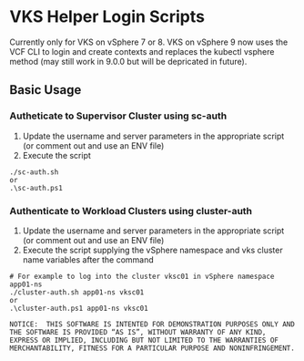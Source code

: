 # VKS Helper Login Scripts

Currently only for VKS on vSphere 7 or 8.  VKS on vSphere 9 now uses the VCF CLI to login and create contexts and replaces the kubectl vsphere method (may still work in 9.0.0 but will be depricated in future).

## Basic Usage

### Autheticate to Supervisor Cluster using sc-auth
1. Update the username and server parameters in the appropriate script (or comment out and use an ENV file)
2. Execute the script
```
./sc-auth.sh
or
.\sc-auth.ps1
```

### Authenticate to Workload Clusters using cluster-auth
1. Update the username and server parameters in the appropriate script (or comment out and use an ENV file)
2. Execute the script supplying the vSphere namespace and vks cluster name variables after the command
```
# For example to log into the cluster vksc01 in vSphere namespace app01-ns
./cluster-auth.sh app01-ns vksc01
or
.\cluster-auth.ps1 app01-ns vksc01

NOTICE:  THIS SOFTWARE IS INTENTED FOR DEMONSTRATION PURPOSES ONLY AND THE SOFTWARE IS PROVIDED “AS IS”, WITHOUT WARRANTY OF ANY KIND, EXPRESS OR IMPLIED, INCLUDING BUT NOT LIMITED TO THE WARRANTIES OF MERCHANTABILITY, FITNESS FOR A PARTICULAR PURPOSE AND NONINFRINGEMENT.
